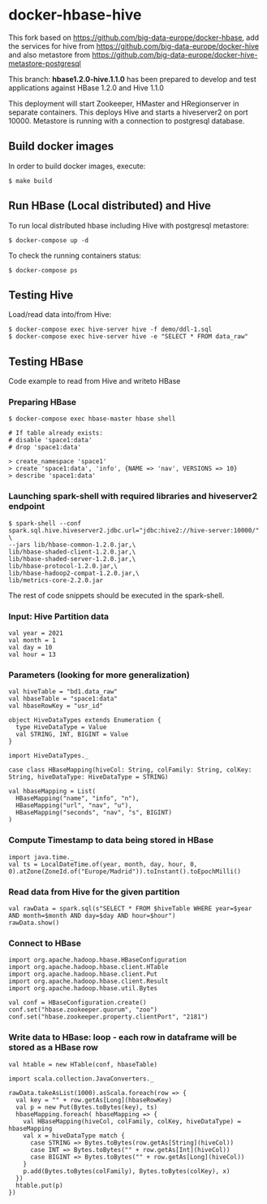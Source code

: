 # docker-hbase-hive

This fork based on https://github.com/big-data-europe/docker-hbase, add the services for hive from https://github.com/big-data-europe/docker-hive and also metastore from https://github.com/big-data-europe/docker-hive-metastore-postgresql

This branch: **hbase1.2.0-hive.1.1.0** has been prepared to develop and test applications against HBase 1.2.0 and Hive 1.1.0

This deployment will start Zookeeper, HMaster and HRegionserver in separate containers. This deploys Hive and starts a hiveserver2 on port 10000. Metastore is running with a connection to postgresql database.

## Build docker images

In order to build docker images, execute:
~~~
$ make build
~~~

## Run HBase (Local distributed) and Hive

To run local distributed hbase including Hive with postgresql metastore:
~~~
$ docker-compose up -d
~~~

To check the running containers status:
~~~
$ docker-compose ps
~~~

## Testing Hive

Load/read data into/from Hive:
~~~
$ docker-compose exec hive-server hive -f demo/ddl-1.sql
$ docker-compose exec hive-server hive -e "SELECT * FROM data_raw"
~~~

## Testing HBase

Code example to read from Hive and writeto HBase

### Preparing HBase

~~~
$ docker-compose exec hbase-master hbase shell

# If table already exists:
# disable 'space1:data'
# drop 'space1:data'

> create_namespace 'space1'
> create 'space1:data', 'info', {NAME => 'nav', VERSIONS => 10}
> describe 'space1:data'
~~~

### Launching spark-shell with required libraries and hiveserver2 endpoint

~~~
$ spark-shell --conf spark.sql.hive.hiveserver2.jdbc.url="jdbc:hive2://hive-server:10000/" \
--jars lib/hbase-common-1.2.0.jar,\
lib/hbase-shaded-client-1.2.0.jar,\
lib/hbase-shaded-server-1.2.0.jar,\
lib/hbase-protocol-1.2.0.jar,\
lib/hbase-hadoop2-compat-1.2.0.jar,\
lib/metrics-core-2.2.0.jar
~~~

The rest of code snippets should be executed in the spark-shell.

### Input: Hive Partition data

~~~
val year = 2021
val month = 1
val day = 10
val hour = 13
~~~

### Parameters (looking for more generalization)

~~~
val hiveTable = "bd1.data_raw"
val hbaseTable = "space1:data"
val hbaseRowKey = "usr_id"

object HiveDataTypes extends Enumeration {
  type HiveDataType = Value
  val STRING, INT, BIGINT = Value
}

import HiveDataTypes._

case class HBaseMapping(hiveCol: String, colFamily: String, colKey: String, hiveDataType: HiveDataType = STRING)

val hbaseMapping = List(
  HBaseMapping("name", "info", "n"),
  HBaseMapping("url", "nav", "u"),
  HBaseMapping("seconds", "nav", "s", BIGINT)
)
~~~

### Compute Timestamp to data being stored in HBase

~~~
import java.time._
val ts = LocalDateTime.of(year, month, day, hour, 0, 0).atZone(ZoneId.of("Europe/Madrid")).toInstant().toEpochMilli()
~~~

### Read data from Hive for the given partition

~~~
val rawData = spark.sql(s"SELECT * FROM $hiveTable WHERE year=$year AND month=$month AND day=$day AND hour=$hour")
rawData.show()
~~~

### Connect to HBase

~~~
import org.apache.hadoop.hbase.HBaseConfiguration
import org.apache.hadoop.hbase.client.HTable
import org.apache.hadoop.hbase.client.Put
import org.apache.hadoop.hbase.client.Result
import org.apache.hadoop.hbase.util.Bytes

val conf = HBaseConfiguration.create()
conf.set("hbase.zookeeper.quorum", "zoo")
conf.set("hbase.zookeeper.property.clientPort", "2181")
~~~

### Write data to HBase: loop - each row in dataframe will be stored as a HBase row

~~~
val htable = new HTable(conf, hbaseTable)

import scala.collection.JavaConverters._

rawData.takeAsList(1000).asScala.foreach(row => {
  val key = "" + row.getAs[Long](hbaseRowKey)
  val p = new Put(Bytes.toBytes(key), ts)
  hbaseMapping.foreach( hbaseMapping => {
    val HBaseMapping(hiveCol, colFamily, colKey, hiveDataType) = hbaseMapping
    val x = hiveDataType match {
      case STRING => Bytes.toBytes(row.getAs[String](hiveCol))
      case INT => Bytes.toBytes("" + row.getAs[Int](hiveCol))
      case BIGINT => Bytes.toBytes("" + row.getAs[Long](hiveCol))
    }
    p.add(Bytes.toBytes(colFamily), Bytes.toBytes(colKey), x)
  })
  htable.put(p)
})
~~~      